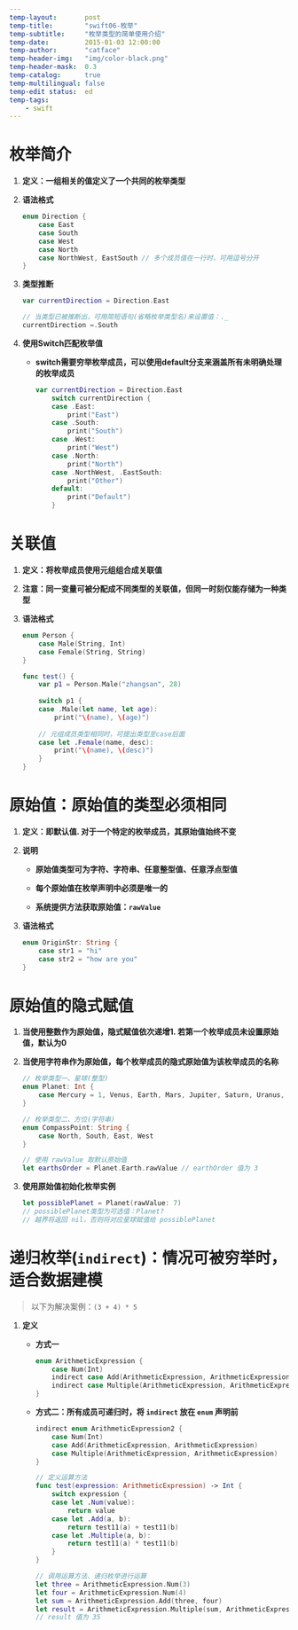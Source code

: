 ```yaml
---
temp-layout:       post
temp-title:        "swift06-枚举"
temp-subtitle:     "枚举类型的简单使用介绍"
temp-date:         2015-01-03 12:00:00
temp-author:       "catface"
temp-header-img:   "img/color-black.png"
temp-header-mask:  0.3
temp-catalog:      true
temp-multilingual: false
temp-edit status:  ed
temp-tags:
    - swift
---
```


# 枚举简介

1. **定义：一组相关的值定义了一个共同的枚举类型**

2. **语法格式**

	``` swift
	enum Direction {
	    case East
	    case South
	    case West
	    case North
	    case NorthWest, EastSouth // 多个成员值在一行时，可用逗号分开
	}
	```

3. **类型推断**

	``` swift
	var currentDirection = Direction.East 
	
	// 当类型已被推断出，可用简短语句(省略枚举类型名)来设置值：._
	currentDirection =.South
	```

4. **使用Switch匹配枚举值**

	- **switch需要穷举枚举成员，可以使用default分支来涵盖所有未明确处理的枚举成员**

		``` swift
		var currentDirection = Direction.East		    
		    switch currentDirection {
		    case .East:
		        print("East")
		    case .South:
		        print("South")
		    case .West:
		        print("West")
		    case .North:
		        print("North")
		    case .NorthWest, .EastSouth:
		        print("Other")
		    default:
		        print("Default")
		    }
		```

# 关联值

1. **定义：将枚举成员使用元组组合成关联值**

2. **注意：同一变量可被分配成不同类型的关联值，但同一时刻仅能存储为一种类型**

3. **语法格式**

	``` swift
	enum Person {
	    case Male(String, Int)
	    case Female(String, String)
	}

	func test() {
	    var p1 = Person.Male("zhangsan", 28)
	    
	    switch p1 {
	    case .Male(let name, let age):
	        print("\(name), \(age)")
	        
		// 元组成员类型相同时，可提出类型至case后面
	    case let .Female(name, desc): 
	        print("\(name), \(desc)")
	    }
	}
	```

# 原始值：原始值的类型必须相同

1. **定义：即默认值. 对于一个特定的枚举成员，其原始值始终不变**

2. **说明**
	
	- **原始值类型可为字符、字符串、任意整型值、任意浮点型值**

	- **每个原始值在枚举声明中必须是唯一的**

	- **系统提供方法获取原始值：`rawValue`**

3. **语法格式**

	``` swift
	enum OriginStr: String {
	    case str1 = "hi"
	    case str2 = "how are you"
	}
	```

# 原始值的隐式赋值

1. **当使用整数作为原始值，隐式赋值依次递增1. 若第一个枚举成员未设置原始值，默认为0**

2. **当使用字符串作为原始值，每个枚举成员的隐式原始值为该枚举成员的名称**

	``` swift
	// 枚举类型一、星球(整型)
	enum Planet: Int {
	    case Mercury = 1, Venus, Earth, Mars, Jupiter, Saturn, Uranus, Neptune
	}
	
	// 枚举类型二、方位(字符串)
	enum CompassPoint: String {
	    case North, South, East, West
	}

	// 使用 rawValue 取默认原始值
	let earthsOrder = Planet.Earth.rawValue // earthOrder 值为 3
	```

3. **使用原始值初始化枚举实例**

	``` swift
	let possiblePlanet = Planet(rawValue: 7)
	// possiblePlanet类型为可选值：Planet?
	// 越界将返回 nil，否则将对应星球赋值给 possiblePlanet
	```

# 递归枚举(`indirect`)：情况可被穷举时，适合数据建模

>以下为解决案例：`(3 + 4) * 5`

1. **定义**

	- **方式一**
		``` swift
		enum ArithmeticExpression {
		    case Num(Int)
		    indirect case Add(ArithmeticExpression, ArithmeticExpression)
		    indirect case Multiple(ArithmeticExpression, ArithmeticExpression)
		}
		```

	- **方式二：所有成员可递归时，将 `indirect` 放在 `enum` 声明前**
		``` swift
		indirect enum ArithmeticExpression2 {
		    case Num(Int)
		    case Add(ArithmeticExpression, ArithmeticExpression)
		    case Multiple(ArithmeticExpression, ArithmeticExpression)
		}
		```

		``` swift
		// 定义运算方法
		func test(expression: ArithmeticExpression) -> Int {
		    switch expression {
		    case let .Num(value):
		        return value
		    case let .Add(a, b):
		        return test11(a) + test11(b)
		    case let .Multiple(a, b):
		        return test11(a) * test11(b)
		    }
		}
		```

		``` swift
		// 调用运算方法、递归枚举进行运算
		let three = ArithmeticExpression.Num(3)
		let four = ArithmeticExpression.Num(4)
		let sum = ArithmeticExpression.Add(three, four)
		let result = ArithmeticExpression.Multiple(sum, ArithmeticExpression.Num(5))
		// result 值为 35
		```